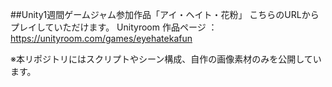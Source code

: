 ##Unity1週間ゲームジャム参加作品「アイ・ヘイト・花粉」
こちらのURLからプレイしていただけます。
Unityroom 作品ページ ：https://unityroom.com/games/eyehatekafun

※本リポジトリにはスクリプトやシーン構成、自作の画像素材のみを公開しています。
